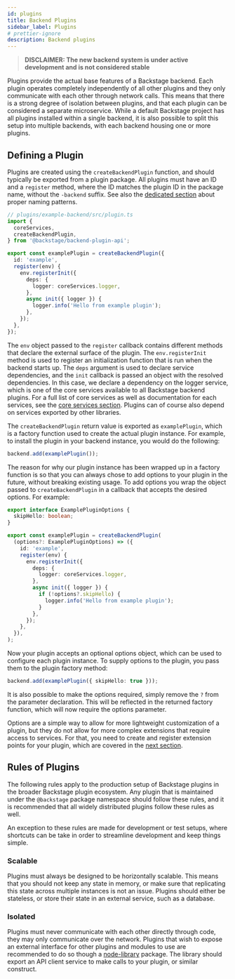 ```yaml
---
id: plugins
title: Backend Plugins
sidebar_label: Plugins
# prettier-ignore
description: Backend plugins
---
```


> **DISCLAIMER: The new backend system is under active development and is not considered stable**

Plugins provide the actual base features of a Backstage backend. Each plugin operates completely independently of all other plugins and they only communicate with each other through network calls. This means that there is a strong degree of isolation between plugins, and that each plugin can be considered a separate microservice. While a default Backstage project has all plugins installed within a single backend, it is also possible to split this setup into multiple backends, with each backend housing one or more plugins.

## Defining a Plugin

Plugins are created using the `createBackendPlugin` function, and should typically be exported from a plugin package. All plugins must have an ID and a `register` method, where the ID matches the plugin ID in the package name, without the `-backend` suffix. See also the [dedicated section](./07-naming-patterns.md) about proper naming patterns.

```ts
// plugins/example-backend/src/plugin.ts
import {
  coreServices,
  createBackendPlugin,
} from '@backstage/backend-plugin-api';

export const examplePlugin = createBackendPlugin({
  id: 'example',
  register(env) {
    env.registerInit({
      deps: {
        logger: coreServices.logger,
      },
      async init({ logger }) {
        logger.info('Hello from example plugin');
      },
    });
  },
});
```

The `env` object passed to the `register` callback contains different methods that declare the external surface of the plugin. The `env.registerInit` method is used to register an initialization function that is run when the backend starts up. The `deps` argument is used to declare service dependencies, and the `init` callback is passed an object with the resolved dependencies. In this case, we declare a dependency on the logger service, which is one of the core services available to all Backstage backend plugins. For a full list of core services as well as documentation for each services, see the [core services section](../core-services/01-index.md). Plugins can of course also depend on services exported by other libraries.

The `createBackendPlugin` return value is exported as `examplePlugin`, which is a factory function used to create the actual plugin instance. For example, to install the plugin in your backend instance, you would do the following:

```ts
backend.add(examplePlugin());
```

The reason for why our plugin instance has been wrapped up in a factory function is so that you can always chose to add options to your plugin in the future, without breaking existing usage. To add options you wrap the object passed to `createBackendPlugin` in a callback that accepts the desired options. For example:

```ts
export interface ExamplePluginOptions {
  skipHello: boolean;
}

export const examplePlugin = createBackendPlugin(
  (options?: ExamplePluginOptions) => ({
    id: 'example',
    register(env) {
      env.registerInit({
        deps: {
          logger: coreServices.logger,
        },
        async init({ logger }) {
          if (!options?.skipHello) {
            logger.info('Hello from example plugin');
          }
        },
      });
    },
  }),
);
```

Now your plugin accepts an optional options object, which can be used to configure each plugin instance. To supply options to the plugin, you pass them to the plugin factory method:

```ts
backend.add(examplePlugin({ skipHello: true }));
```

It is also possible to make the options required, simply remove the `?` from the parameter declaration. This will be reflected in the returned factory function, which will now require the options parameter.

Options are a simple way to allow for more lightweight customization of a plugin, but they do not allow for more complex extensions that require access to services. For that, you need to create and register extension points for your plugin, which are covered in the [next section](./05-extension-points.md).

## Rules of Plugins

The following rules apply to the production setup of Backstage plugins in the broader Backstage plugin ecosystem. Any plugin that is maintained under the `@backstage` package namespace should follow these rules, and it is recommended that all widely distributed plugins follow these rules as well.

An exception to these rules are made for development or test setups, where shortcuts can be take in order to streamline development and keep things simple.

### Scalable

Plugins must always be designed to be horizontally scalable. This means that you should not keep any state in memory, or make sure that replicating this state across multiple instances is not an issue. Plugins should either be stateless, or store their state in an external service, such as a database.

### Isolated

Plugins must never communicate with each other directly through code, they may only communicate over the network. Plugins that wish to expose an external interface for other plugins and modules to use are recommended to do so though a [node-library](../../local-dev/cli-build-system.md#package-roles) package. The library should export an API client service to make calls to your plugin, or similar construct.
